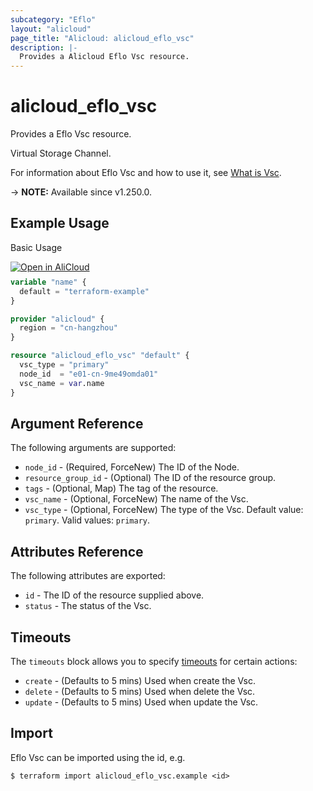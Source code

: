 ```yaml
---
subcategory: "Eflo"
layout: "alicloud"
page_title: "Alicloud: alicloud_eflo_vsc"
description: |-
  Provides a Alicloud Eflo Vsc resource.
---
```


# alicloud_eflo_vsc

Provides a Eflo Vsc resource.

Virtual Storage Channel.

For information about Eflo Vsc and how to use it, see [What is Vsc](https://www.alibabacloud.com/help/en/pai/developer-reference/api-eflo-controller-2022-12-15-createvsc).

-> **NOTE:** Available since v1.250.0.

## Example Usage

Basic Usage

<div style="display: block;margin-bottom: 40px;"><div class="oics-button" style="float: right;position: absolute;margin-bottom: 10px;">
  <a href="https://api.aliyun.com/terraform?resource=alicloud_eflo_vsc&exampleId=1d0b20df-8116-170f-16d9-ad4a83d1ec1e78fdc7c9&activeTab=example&spm=docs.r.eflo_vsc.0.1d0b20df81&intl_lang=EN_US" target="_blank">
    <img alt="Open in AliCloud" src="https://img.alicdn.com/imgextra/i1/O1CN01hjjqXv1uYUlY56FyX_!!6000000006049-55-tps-254-36.svg" style="max-height: 44px; max-width: 100%;">
  </a>
</div></div>

```terraform
variable "name" {
  default = "terraform-example"
}

provider "alicloud" {
  region = "cn-hangzhou"
}

resource "alicloud_eflo_vsc" "default" {
  vsc_type = "primary"
  node_id  = "e01-cn-9me49omda01"
  vsc_name = var.name
}
```

## Argument Reference

The following arguments are supported:
* `node_id` - (Required, ForceNew) The ID of the Node.
* `resource_group_id` - (Optional) The ID of the resource group.
* `tags` - (Optional, Map) The tag of the resource.
* `vsc_name` - (Optional, ForceNew) The name of the Vsc.
* `vsc_type` - (Optional, ForceNew) The type of the Vsc. Default value: `primary`. Valid values: `primary`.

## Attributes Reference

The following attributes are exported:
* `id` - The ID of the resource supplied above.
* `status` - The status of the Vsc.

## Timeouts

The `timeouts` block allows you to specify [timeouts](https://developer.hashicorp.com/terraform/language/resources/syntax#operation-timeouts) for certain actions:
* `create` - (Defaults to 5 mins) Used when create the Vsc.
* `delete` - (Defaults to 5 mins) Used when delete the Vsc.
* `update` - (Defaults to 5 mins) Used when update the Vsc.

## Import

Eflo Vsc can be imported using the id, e.g.

```shell
$ terraform import alicloud_eflo_vsc.example <id>
```
